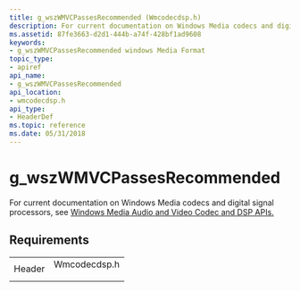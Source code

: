 ```yaml
---
title: g_wszWMVCPassesRecommended (Wmcodecdsp.h)
description: For current documentation on Windows Media codecs and digital signal processors, see Windows Media Audio and Video Codec and DSP APIs. | g_wszWMVCPassesRecommended (Wmcodecdsp.h)
ms.assetid: 87fe3663-d2d1-444b-a74f-428bf1ad9608
keywords:
- g_wszWMVCPassesRecommended windows Media Format
topic_type:
- apiref
api_name:
- g_wszWMVCPassesRecommended
api_location:
- wmcodecdsp.h
api_type:
- HeaderDef
ms.topic: reference
ms.date: 05/31/2018
---
```


# g\_wszWMVCPassesRecommended

For current documentation on Windows Media codecs and digital signal processors, see [Windows Media Audio and Video Codec and DSP APIs.](/previous-versions//dd464626(v=vs.85))

## Requirements



|                   |                                                                                         |
|-------------------|-----------------------------------------------------------------------------------------|
| Header<br/> | <dl> <dt>Wmcodecdsp.h</dt> </dl> |



 

